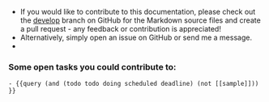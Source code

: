 - If you would like to contribute to this documentation, please check out the [develop](https://github.com/mschmidtkorth/logseq-msk-docs/tree/develop) branch on GitHub for the Markdown source files and create a pull request - any feedback or contribution is appreciated!
- Alternatively, simply open an issue on GitHub or send me a message.
-
### Some open tasks you could contribute to:
	- {{query (and (todo todo doing scheduled deadline) (not [[sample]])) }}